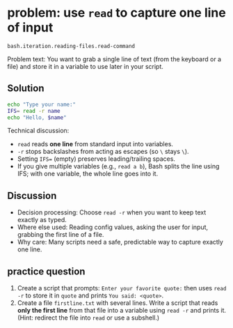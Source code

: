 # problem: use `read` to capture one line of input

`bash.iteration.reading-files.read-command`

Problem text: You want to grab a single line of text (from the keyboard or a file) and store it in a variable to use later in your script.

## Solution

```bash
echo "Type your name:"
IFS= read -r name
echo "Hello, $name"
```

Technical discussion:

* `read` reads **one line** from standard input into variables.
* `-r` stops backslashes from acting as escapes (so `\` stays `\`).
* Setting `IFS=` (empty) preserves leading/trailing spaces.
* If you give multiple variables (e.g., `read a b`), Bash splits the line using IFS; with one variable, the whole line goes into it.

## Discussion

* Decision processing: Choose `read -r` when you want to keep text exactly as typed.
* Where else used: Reading config values, asking the user for input, grabbing the first line of a file.
* Why care: Many scripts need a safe, predictable way to capture exactly one line.

## practice question

1. Create a script that prompts: `Enter your favorite quote:` then uses `read -r` to store it in `quote` and prints `You said: <quote>`.
2. Create a file `firstline.txt` with several lines. Write a script that reads **only the first line** from that file into a variable using `read -r` and prints it. (Hint: redirect the file into `read` or use a subshell.)